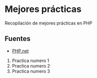 # Mejores prácticas

Recopilación de mejores prácticas en PHP  

## Fuentes

* [PHP.net](http://www.php.net/manual/es/ "PHP official site")


1. Practica numero 1
1. Practica numero 2
1. Practica numero 3